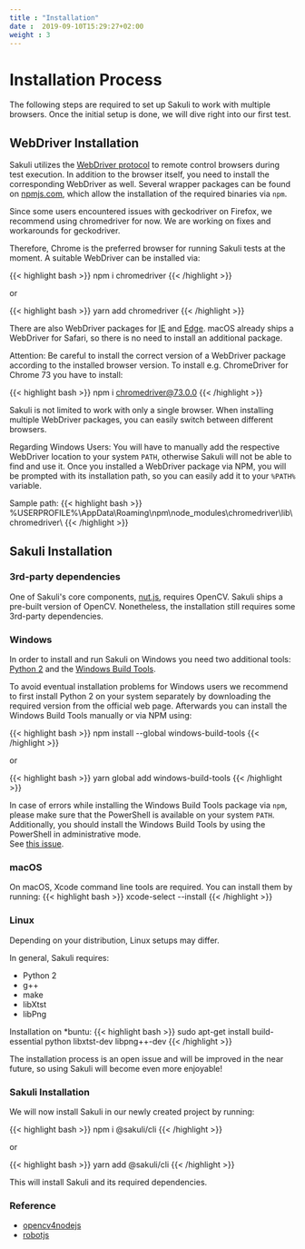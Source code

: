 ```yaml
---
title : "Installation"
date :  2019-09-10T15:29:27+02:00
weight : 3
---
```


# Installation Process

The following steps are required to set up Sakuli to work with multiple browsers.
Once the initial setup is done, we will dive right into our first test.

## WebDriver Installation

Sakuli utilizes the <a href="https://www.w3.org/TR/webdriver1/" target="_blank">WebDriver protocol</a> to remote control browsers during test execution.
In addition to the browser itself, you need to install the corresponding WebDriver as well.
Several wrapper packages can be found on <a href="https://npmjs.com" target="_blank">npmjs.com</a>, which allow the installation of the required binaries via `npm`.

Since some users encountered issues with geckodriver on Firefox, we recommend using chromedriver for now. We are working on fixes and workarounds for geckodriver.

Therefore, Chrome is the preferred browser for running Sakuli tests at the moment. A suitable WebDriver can be installed via: 

{{< highlight bash >}}
npm i chromedriver
{{< /highlight >}}

or

{{< highlight bash >}}
yarn add chromedriver
{{< /highlight >}}

There are also WebDriver packages for <a href="https://www.npmjs.com/package/iedriver" target="_blank">IE</a> and <a href="https://www.npmjs.com/package/edgedriver" target="_blank">Edge</a>.
macOS already ships a WebDriver for Safari, so there is no need to install an additional package.

Attention: Be careful to install the correct version of a WebDriver package according to the installed browser version. To install e.g. ChromeDriver for Chrome 73 you have to install:

{{< highlight bash >}}
npm i chromedriver@73.0.0
{{< /highlight >}}

Sakuli is not limited to work with only a single browser.
When installing multiple WebDriver packages, you can easily switch between different browsers.

Regarding Windows Users: You will have to manually add the respective WebDriver location to your system `PATH`, otherwise Sakuli will not be able to find and use it. Once you installed a WebDriver package via NPM, you will be prompted with its installation path, so you can easily add it to your `%PATH%` variable.

Sample path:
{{< highlight bash >}}
%USERPROFILE%\\AppData\\Roaming\\npm\\node_modules\\chromedriver\\lib\\chromedriver\\
{{< /highlight >}}

## Sakuli Installation

### 3rd-party dependencies

One of Sakuli's core components, <a href="https://github.com/nut-tree/nut.js" target="_blank">nut.js</a>, requires OpenCV.
Sakuli ships a pre-built version of OpenCV. Nonetheless, the installation still requires some 3rd-party dependencies.

### Windows

In order to install and run Sakuli on Windows you need two additional tools: <a href="https://www.python.org/downloads/windows/" target="_blank">Python 2</a> and the <a href="https://www.microsoft.com/en-us/download/details.aspx?id=48159" target="_blank">Windows Build Tools</a>. 

To avoid eventual installation problems for Windows users we recommend to first install Python 2 on your system separately by downloading the required version from the official web page. Afterwards you can install the Windows Build Tools manually or via NPM using: 

{{< highlight bash >}}
npm install --global windows-build-tools
{{< /highlight >}}

or

{{< highlight bash >}}
yarn global add windows-build-tools
{{< /highlight >}}

In case of errors while installing the Windows Build Tools package via `npm`, please make sure that the PowerShell is available on your system `PATH`. Additionally, you should install the Windows Build Tools by using the PowerShell in administrative mode.  
See <a href="https://github.com/felixrieseberg/windows-build-tools/issues/20#issuecomment-373885943" target="_blank">this issue</a>.

### macOS
On macOS, Xcode command line tools are required.
You can install them by running:
{{< highlight bash >}}
xcode-select --install
{{< /highlight >}}

### Linux

Depending on your distribution, Linux setups may differ.

In general, Sakuli requires:

- Python 2
- g++
- make
- libXtst
- libPng

Installation on *buntu:
{{< highlight bash >}}
sudo apt-get install build-essential python libxtst-dev libpng++-dev
{{< /highlight >}}

The installation process is an open issue and will be improved in the near future, so using Sakuli will become even more enjoyable!

### Sakuli Installation

We will now install Sakuli in our newly created project by running:

{{< highlight bash >}}
npm i @sakuli/cli
{{< /highlight >}}

or

{{< highlight bash >}}
yarn add @sakuli/cli
{{< /highlight >}}

This will install Sakuli and its required dependencies.

### Reference
- <a href="https://github.com/justadudewhohacks/opencv4nodejs#how-to-install" target="_blank">opencv4nodejs</a>
- <a href="http://robotjs.io/docs/building" target="_blank">robotjs</a>




